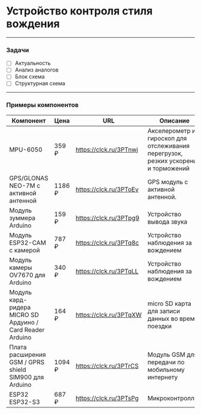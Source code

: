 # Устройство контроля стиля вождения
---
### Задачи
- [ ] Актуальность
- [ ] Анализ аналогов
- [ ] Блок схема
- [ ] Структурная схема 
---
### Примеры компонентов

| Компонент                                                 | Цена   | URL                    | Описание                                                                           |
| --------------------------------------------------------- | ------ | ---------------------- | ---------------------------------------------------------------------------------- |
| MPU-6050                                                  | 359 ₽  | https://clck.ru/3PTnwj | Акселерометр и гироскоп для отслеживания перегрузок, резких ускорений и торможений |
| GPS/GLONAS NEO-7M с активной антенной                     | 1186 ₽ | https://clck.ru/3PToEv | GPS модуль с активной антенной.                                                    |
| Модуль зуммера Arduino                                    | 159 ₽  | https://clck.ru/3PTpg9 | Устройство вывода звука                                                            |
| Модуль ESP32-CAM с камерой                                | 787 ₽  | https://clck.ru/3PTq8c | Устройство наблюдения за вождением                                                 |
| Модуль камеры OV7670 для Arduino                          | 340 ₽  | https://clck.ru/3PTqLL | Устройство наблюдения за вождением                                                 |
| Модуль кард-ридера MICRO SD Ардуино / Card Reader Arduino | 164 ₽  | https://clck.ru/3PTqXW | micro SD карта для записи данных во время поездки                                  |
| Плата расширения GSM / GPRS shield SIM900 для Arduino     | 1094 ₽ | https://clck.ru/3PTrCS | Модуль GSM для передачи по мобильному интернету                                    |
| ESP32 ESP32-S3                                            | 687 ₽  | https://clck.ru/3PTsPg | Микроконтроллер                                                                    |

